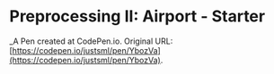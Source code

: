 # Preprocessing II: Airport - Starter
 _A Pen created at CodePen.io. Original URL: [https://codepen.io/justsml/pen/YbozVa](https://codepen.io/justsml/pen/YbozVa).

 